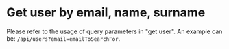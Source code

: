 # Get user by email, name, surname

Please refer to the usage of query parameters in "get user".
An example can be: `/api/users?email=emailToSearchFor`.